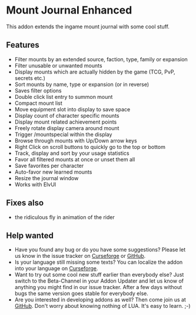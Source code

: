 # Mount Journal Enhanced
This addon extends the ingame mount journal with some cool stuff.

## Features
+ Filter mounts by an extended source, faction, type, family or expansion
+ Filter unusable or unwanted mounts
+ Display mounts which are actually hidden by the game (TCG, PvP, secrets etc.)
+ Sort mounts by name, type or expansion (or in reverse)
+ Saves filter options
+ Double click list entry to summon mount
+ Compact mount list
+ Move equipment slot into display to save space
+ Display count of character specific mounts
+ Display mount related achievement points
+ Freely rotate display camera around mount
+ Trigger /mountspecial within the display
+ Browse through mounts with Up/Down arrow keys
+ Right Click on scroll buttons to quickly go to the top or bottom
+ Track, display and sort by your usage statistics
+ Favor all filtered mounts at once or unset them all
+ Save favorites per character
+ Auto-favor new learned mounts
+ Resize the journal window
+ Works with ElvUI

## Fixes also
+ the ridiculous fly in animation of the rider

## Help wanted
- Have you found any bug or do you have some suggestions? Please let us know in the issue tracker on [Curseforge](https://www.curseforge.com/wow/addons/mount-journal-enhanced/issues) or [GitHub](https://github.com/exochron/MountJournalEnhanced/issues).
- Is your language still missing some texts? You can localize the addon into your language on [Curseforge](https://www.curseforge.com/wow/addons/mount-journal-enhanced/localization).
- Want to try out some cool new stuff earlier than everybody else? Just switch to the Beta-Channel in your Addon Updater and let us know of anything you might find in our issue tracker. After a few days without bugs the same version goes stable for everybody else.
- Are you interested in developing addons as well? Then come join us at [GitHub](https://github.com/exochron/MountJournalEnhanced). Don't worry about knowing nothing of LUA. It's easy to learn. ;-)
